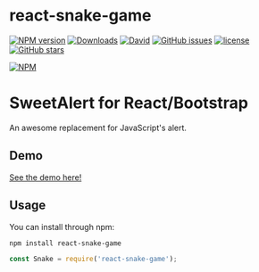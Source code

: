 # react-snake-game

[![NPM version](http://img.shields.io/npm/v/react-snake-game.svg)](https://www.npmjs.com/package/react-snake-game)
[![Downloads](https://img.shields.io/npm/dm/react-snake-game.svg)](https://www.npmjs.com/package/react-snake-game)
[![David](https://img.shields.io/david/djorg83/react-snake-game.svg?maxAge=2592000)](https://github.com/djorg83/react-snake-game)
[![GitHub issues](https://img.shields.io/github/issues/djorg83/react-snake-game.svg?maxAge=2592000)](https://github.com/djorg83/react-snake-game)
[![license](https://img.shields.io/github/license/djorg83/react-snake-game.svg?maxAge=2592000)](https://github.com/djorg83/react-snake-game)
[![GitHub stars](https://img.shields.io/github/stars/djorg83/react-snake-game.svg?style=social&label=Star&maxAge=2592000)](https://github.com/djorg83/react-snake-game)

[![NPM](https://nodei.co/npm/react-snake-game.png?downloads=true&stars=true)](https://nodei.co/npm/react-snake-game/)

SweetAlert for React/Bootstrap
==========

An awesome replacement for JavaScript's alert.

Demo
----

[See the demo here!](http://djorg83.github.io/react-snake-app/)

Usage
-----

You can install through npm:

```bash
npm install react-snake-game
```

```javascript
const Snake = require('react-snake-game');
```